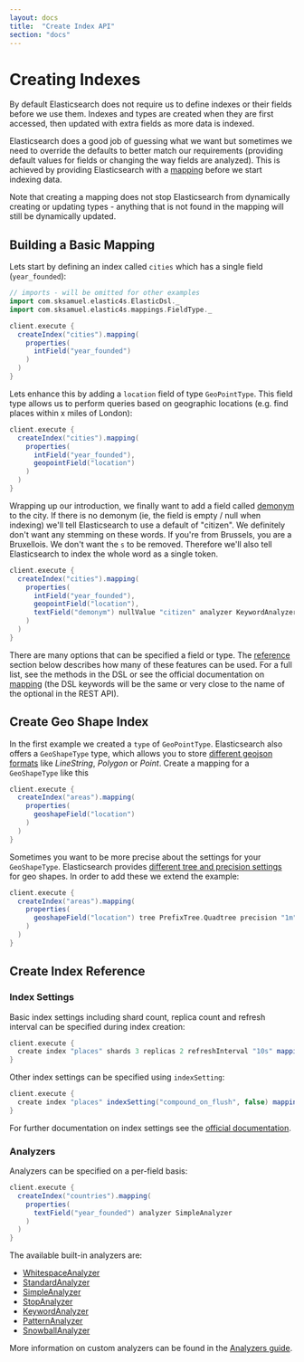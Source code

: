 ```yaml
---
layout: docs
title:  "Create Index API"
section: "docs"
---
```


# Creating Indexes

By default Elasticsearch does not require us to define indexes or their fields before we use them. Indexes and types are created when they are first accessed, then updated with extra fields as more data is indexed.

Elasticsearch does a good job of guessing what we want but sometimes we need to override the defaults to better match our requirements (providing default values for fields or changing the way fields are analyzed). This is achieved by providing Elasticsearch with a [mapping](http://www.elasticsearch.org/guide/en/elasticsearch/reference/current/mapping.html) before we start indexing data.

Note that creating a mapping does not stop Elasticsearch from dynamically creating or updating types - anything that is not found in the mapping will still be dynamically updated.

## Building a Basic Mapping

Lets start by defining an index called `cities` which has a single field (`year_founded`):

```scala
// imports - will be omitted for other examples
import com.sksamuel.elastic4s.ElasticDsl._
import com.sksamuel.elastic4s.mappings.FieldType._

client.execute {
  createIndex("cities").mapping(
    properties(
      intField("year_founded")
    )
  )
}
```

Lets enhance this by adding a `location` field of type `GeoPointType`. This field type allows us to perform queries based on geographic locations
(e.g. find places within x miles of London):

```scala
client.execute {
  createIndex("cities").mapping(
    properties(
      intField("year_founded"),
      geopointField("location")
    )
  )
}
```

Wrapping up our introduction, we finally want to add a field called [demonym](http://en.wikipedia.org/wiki/Demonym) to the city. If there is no demonym (ie, the field is empty / null when indexing) we'll tell Elasticsearch to use a default of "citizen". We definitely don't want any stemming on these words. If you're from Brussels, you are a Bruxellois. We don't want the `s` to be removed. Therefore we'll also tell Elasticsearch to index the whole word as a single token.

```scala
client.execute {
  createIndex("cities").mapping(
    properties(
      intField("year_founded"),
      geopointField("location"),
      textField("demonym") nullValue "citizen" analyzer KeywordAnalyzer
    )
  )
}
```

There are many options that can be specified a field or type. The [reference](#create_index_reference) section below describes how many of these features can be used. For a full list, see the methods in the DSL or see the official documentation on [mapping](http://www.elasticsearch.org/guide/en/elasticsearch/reference/current/mapping.html) (the DSL keywords will be the same or very close to the name of the optional in the REST API).

## Create Geo Shape Index

In the first example we created a `type` of `GeoPointType`. Elasticsearch also offers a `GeoShapeType` type, which allows you to
store [different geojson formats](http://www.elasticsearch.org/guide/en/elasticsearch/reference/current/mapping-geo-shape-type.html#_input_structure_2) like _LineString_, _Polygon_ or _Point_. Create a mapping for a `GeoShapeType` like this

```scala
client.execute {
  createIndex("areas").mapping(
    properties(
      geoshapeField("location")
    )
  )
}
```

Sometimes you want to be more precise about the settings for your `GeoShapeType`. Elasticsearch provides [different tree and precision settings](http://www.elasticsearch.org/guide/en/elasticsearch/reference/current/mapping-geo-shape-type.html#_example_4) for geo shapes. In order to add these we extend the example:

```scala
client.execute {
  createIndex("areas").mapping(
    properties(
      geoshapeField("location") tree PrefixTree.Quadtree precision "1m"
    )
  )
}
```

## Create Index Reference

### Index Settings

Basic index settings including shard count, replica count and refresh interval can be specified during index creation:

```scala
client.execute {
  create index "places" shards 3 replicas 2 refreshInterval "10s" mappings (/* mappings... */)
}
```

Other index settings can be specified using `indexSetting`:

```scala
client.execute {
  create index "places" indexSetting("compound_on_flush", false) mappings (/* mappings... */)
}
```

For further documentation on index settings see the [official documentation](http://www.elasticsearch.org/guide/en/elasticsearch/reference/current/indices-create-index.html#create-index-settings).

### Analyzers

Analyzers can be specified on a per-field basis:

```scala
client.execute {
  createIndex("countries").mapping(
    properties(
      textField("year_founded") analyzer SimpleAnalyzer
    )
  )
}
```

The available built-in analyzers are:

* [WhitespaceAnalyzer](http://www.elasticsearch.org/guide/en/elasticsearch/reference/current/analysis-whitespace-analyzer.html)
* [StandardAnalyzer](http://www.elasticsearch.org/guide/en/elasticsearch/reference/current/analysis-standard-analyzer.html)
* [SimpleAnalyzer](http://www.elasticsearch.org/guide/en/elasticsearch/reference/current/analysis-simple-analyzer.html)
* [StopAnalyzer](http://www.elasticsearch.org/guide/en/elasticsearch/reference/current/analysis-stop-analyzer.html)
* [KeywordAnalyzer](http://www.elasticsearch.org/guide/en/elasticsearch/reference/current/analysis-keyword-analyzer.html)
* [PatternAnalyzer](http://www.elasticsearch.org/guide/en/elasticsearch/reference/current/analysis-pattern-analyzer.html)
* [SnowballAnalyzer](http://www.elasticsearch.org/guide/en/elasticsearch/reference/current/analysis-snowball-analyzer.html)

More information on custom analyzers can be found in the [Analyzers guide](../misc/analyzers.md).
